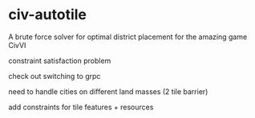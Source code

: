# civ-autotile

A brute force solver for optimal district placement for the amazing game CivVI

constraint satisfaction problem

check out switching to grpc

need to handle cities on different land masses (2 tile barrier)

add constraints for tile features + resources
